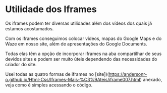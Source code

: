 # Utilidade dos Iframes

Os iframes podem ter diversas utilidades além dos vídeos dos quais já estamos acostumados.

Com os iframes conseguimos colocar vídeos, mapas do Google Maps e do Waze em nosso site, além de apresentações do Google Documents.

Todas elas têm a opção de incorporar iframes na aba compartilhar de seus devidos sites e podem ser muito úteis dependendo das necessidades do criador do site.

Usei todas as quatro formas de iframes no [site])(https://andersonr-o.github.io/Html-Css/Iframes-Mais-%C3%9Ateis/iframe007.html) anexado, veja como é simples acessando o código.
